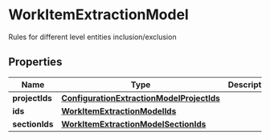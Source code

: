 

# WorkItemExtractionModel

Rules for different level entities inclusion/exclusion

## Properties

| Name | Type | Description | Notes |
|------------ | ------------- | ------------- | -------------|
|**projectIds** | [**ConfigurationExtractionModelProjectIds**](ConfigurationExtractionModelProjectIds.md) |  |  [optional] |
|**ids** | [**WorkItemExtractionModelIds**](WorkItemExtractionModelIds.md) |  |  [optional] |
|**sectionIds** | [**WorkItemExtractionModelSectionIds**](WorkItemExtractionModelSectionIds.md) |  |  [optional] |



